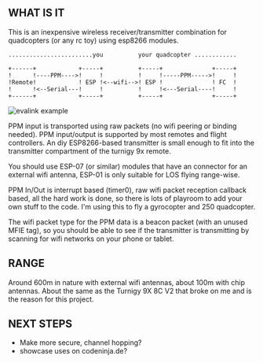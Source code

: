 WHAT IS IT
----------
This is an inexpensive wireless receiver/transmitter combination for 
quadcopters (or any rc toy) using esp8266 modules.

<pre><code>........................you          your quadcopter ............

+------+            +-----+          +-----+              +-----+
!      !----PPM---->!     !          !     !-----PPM----->!     !
!Remote!            ! ESP !<--wifi-->! ESP !              ! FC  !
!      !<--Serial---!     !          !     !<---Serial----!     !  
+------+            +-----+          +-----+              +-----+</code></pre>

![evalink example](https://raw.githubusercontent.com/emente/evalink/master/evalink.jpg)

PPM input is transported using raw packets (no wifi peering or binding 
needed). PPM input/output is supported by most remotes and flight 
controllers. An diy ESP8266-based transmitter is small enough to fit 
into the transmitter compartment of the turnigy 9x remote.

You should use ESP-07 (or similar) modules that have an connector 
for an external wifi antenna, ESP-01 is only suitable for LOS flying
range-wise.

PPM In/Out is interrupt based (timer0), raw wifi packet reception 
callback based, all the hard work is done, so there is lots of 
playroom to add your own stuff to the code. I'm using this to fly 
a gyrocopter and 250 quadcopter.

The wifi packet type for the PPM data is a beacon packet (with an unused
MFIE tag), so you should be able to see if the transmitter is 
transmitting by scanning for wifi networks on your phone or tablet.

RANGE
-----
Around 600m in nature with external wifi antennas, about 100m with chip
antennas. About the same as the Turnigy 9X 8C V2 that broke on me and
is the reason for this project.

NEXT STEPS
----------
- Make more secure, channel hopping?
- showcase uses on codeninja.de?
